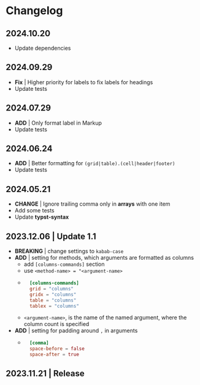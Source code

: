 # Changelog

## 2024.10.20

- Update dependencies

## 2024.09.29

- **Fix** | Higher priority for labels to fix labels for headings
- Update tests

## 2024.07.29

- **ADD** | Only format label in Markup 
- Update tests

## 2024.06.24

- **ADD** | Better formatting for `(grid|table).(cell|header|footer)`
- Update tests

## 2024.05.21

- **CHANGE** | Ignore trailing comma only in **arrays** with one item
- Add some tests
- Update **typst-syntax**

## 2023.12.06 | Update 1.1

- **BREAKING** | change settings to `kabab-case`
- **ADD** |  setting for methods, which arguments are formatted as columns
	- add `[columns-commands]` section
	- use `<method-name> = "<argument-name>`
	- ```toml
		[columns-commands]
		grid = "columns"
		gridx = "columns"
		table = "columns"
		tablex = "columns"
		```
	- `<argument-name>`, is the name of the named argument, where the column count is specified
- **ADD** | setting for padding around `,` in arguments
	- ```toml
		[comma]
		space-before = false
		space-after = true
		```

## 2023.11.21 | Release
